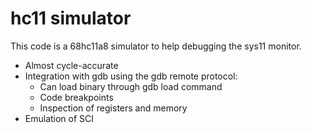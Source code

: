 hc11 simulator
==============

This code is a 68hc11a8 simulator to help debugging the sys11 monitor.

* Almost cycle-accurate
* Integration with gdb using the gdb remote protocol:
  * Can load binary through gdb load command
  * Code breakpoints
  * Inspection of registers and memory
* Emulation of SCI



